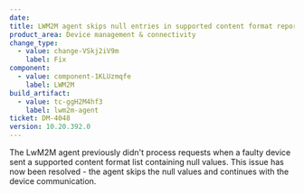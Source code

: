 ```yaml
---
date: 
title: LWM2M agent skips null entries in supported content format reported by LWM2M devices
product_area: Device management & connectivity
change_type:
  - value: change-VSkj2iV9m
    label: Fix
component:
  - value: component-1KLUzmqfe
    label: LWM2M
build_artifact:
  - value: tc-ggH2M4hf3
    label: lwm2m-agent
ticket: DM-4048
version: 10.20.392.0
---
```

The LwM2M agent previously didn't process requests when a faulty device sent a supported content format list containing null values. This issue has now been resolved - the agent skips the null values and continues with the device communication.
